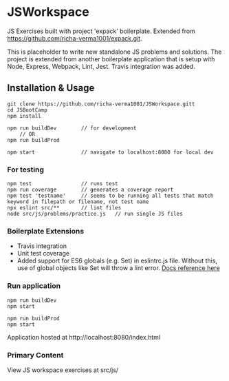 # JSWorkspace

JS Exercises built with project 'expack' boilerplate.
Extended from https://github.com/richa-verma1001/expack.git.

This is placeholder to write new standalone JS problems and solutions. The project
is extended from another boilerplate application that is setup with Node, Express,
Webpack, Lint, Jest. Travis integration was added.


## Installation & Usage

    git clone https://github.com/richa-verma1001/JSWorkspace.gitt
    cd JSBootCamp
    npm install

    npm run buildDev        // for development
        // OR
    npm run buildProd

    npm start               // navigate to localhost:8080 for local dev

### For testing

    npm test                // runs test
    npm run coverage        // generates a coverage report
    npm test 'testname'     // seems to be running all tests that match keyword in filepath or filename, not test name
    npx eslint src/**       // lint files
    node src/js/problems/practice.js   // run single JS files

### Boilerplate Extensions
- Travis integration
- Unit test coverage
- Added support for ES6 globals (e.g. Set) in eslintrc.js file. Without this, use of global objects like Set will throw a lint error. [Docs reference here](https://eslint.org/docs/user-guide/configuring#specifying-parser-options)


### Run application

    npm run buildDev
    npm start

    npm run buildProd
    npm start

  Application hosted at http://localhost:8080/index.html

### Primary Content

View JS workspace exercises at src/js/
